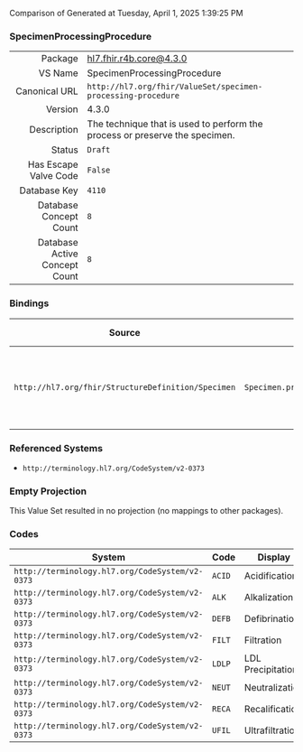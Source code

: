 Comparison of 
Generated at Tuesday, April 1, 2025 1:39:25 PM

### SpecimenProcessingProcedure

|      |     |
| ---: | --- |
| Package | hl7.fhir.r4b.core@4.3.0 |
| VS Name | SpecimenProcessingProcedure |
| Canonical URL | `http://hl7.org/fhir/ValueSet/specimen-processing-procedure` |
| Version | 4.3.0 |
| Description | The technique that is used to perform the process or preserve the specimen. |
| Status | `Draft` |
| Has Escape Valve Code | `False` |
| Database Key | `4110` |
| Database Concept Count | `8` |
| Database Active Concept Count | `8` |
### Bindings

| Source | Element | Binding | Strength | Element Short |
| ------ | ------- | ------- | -------- | ------------- |
| `http://hl7.org/fhir/StructureDefinition/Specimen` | `Specimen.processing.procedure` | `http://hl7.org/fhir/ValueSet/specimen-processing-procedure` | `Example` | Indicates the treatment step  applied to the specimen |

### Referenced Systems

* `http://terminology.hl7.org/CodeSystem/v2-0373`
### Empty Projection

This Value Set resulted in no projection (no mappings to other packages).

### Codes

| System | Code | Display |
| ------ | ---- | ------- |
| `http://terminology.hl7.org/CodeSystem/v2-0373` | `ACID` | Acidification |
| `http://terminology.hl7.org/CodeSystem/v2-0373` | `ALK` | Alkalization |
| `http://terminology.hl7.org/CodeSystem/v2-0373` | `DEFB` | Defibrination |
| `http://terminology.hl7.org/CodeSystem/v2-0373` | `FILT` | Filtration |
| `http://terminology.hl7.org/CodeSystem/v2-0373` | `LDLP` | LDL Precipitation |
| `http://terminology.hl7.org/CodeSystem/v2-0373` | `NEUT` | Neutralization |
| `http://terminology.hl7.org/CodeSystem/v2-0373` | `RECA` | Recalification |
| `http://terminology.hl7.org/CodeSystem/v2-0373` | `UFIL` | Ultrafiltration |

